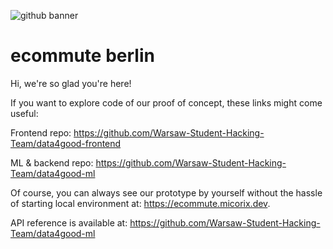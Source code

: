 ![github banner](profile/assets/gh-banner.png)

# ecommute berlin

Hi, we're so glad you're here!

If you want to explore code of our proof of concept, these links might come useful:

Frontend repo: https://github.com/Warsaw-Student-Hacking-Team/data4good-frontend

ML & backend repo: https://github.com/Warsaw-Student-Hacking-Team/data4good-ml


Of course, you can always see our prototype by yourself without the hassle of starting local environment at: https://ecommute.micorix.dev.

API reference is available at: https://github.com/Warsaw-Student-Hacking-Team/data4good-ml
